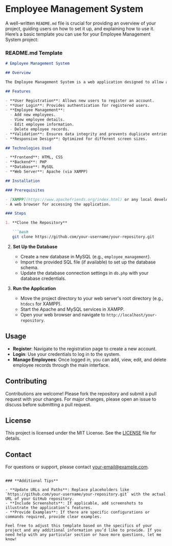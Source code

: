 # Employee Management System
A well-written `README.md` file is crucial for providing an overview of your project, guiding users on how to set it up, and explaining how to use it. Here’s a basic template you can use for your Employee Management System project:

### **README.md Template**

```markdown
# Employee Management System

## Overview

The Employee Management System is a web application designed to allow administrators to perform CRUD (Create, Read, Update, Delete) operations on employee records. The application provides functionalities to add new employees, view existing employee details, update employee information, and delete employee records. It includes user authentication to ensure secure access to the system.

## Features

- **User Registration**: Allows new users to register an account.
- **User Login**: Provides authentication for registered users.
- **Employee Management**: 
  - Add new employees.
  - View employee details.
  - Edit employee information.
  - Delete employee records.
- **Validation**: Ensures data integrity and prevents duplicate entries.
- **Responsive Design**: Optimized for different screen sizes.

## Technologies Used

- **Frontend**: HTML, CSS
- **Backend**: PHP
- **Database**: MySQL
- **Web Server**: Apache (via XAMPP)

## Installation

### Prerequisites

- [XAMPP](https://www.apachefriends.org/index.html) or any local development environment with PHP and MySQL.
- A web browser for accessing the application.

### Steps

1. **Clone the Repository**

   ```bash
   git clone https://github.com/your-username/your-repository.git
   ```

2. **Set Up the Database**

   - Create a new database in MySQL (e.g., `employee_management`).
   - Import the provided SQL file (if available) to set up the database schema.
   - Update the database connection settings in `db.php` with your database credentials.

3. **Run the Application**

   - Move the project directory to your web server's root directory (e.g., `htdocs` for XAMPP).
   - Start the Apache and MySQL services in XAMPP.
   - Open your web browser and navigate to `http://localhost/your-repository`.

## Usage

- **Register**: Navigate to the registration page to create a new account.
- **Login**: Use your credentials to log in to the system.
- **Manage Employees**: Once logged in, you can add, view, edit, and delete employee records through the main interface.

## Contributing

Contributions are welcome! Please fork the repository and submit a pull request with your changes. For major changes, please open an issue to discuss before submitting a pull request.

## License

This project is licensed under the MIT License. See the [LICENSE](LICENSE) file for details.

## Contact

For questions or support, please contact [your-email@example.com](mailto:your-email@example.com).

```

### **Additional Tips**

- **Update URLs and Paths**: Replace placeholders like `https://github.com/your-username/your-repository.git` with the actual URL of your GitHub repository.
- **Include Screenshots**: If applicable, add screenshots to illustrate the application’s features.
- **Provide Examples**: If there are specific configurations or commands required, provide clear examples.

Feel free to adjust this template based on the specifics of your project and any additional information you’d like to provide. If you need help with any particular section or have more questions, let me know!
